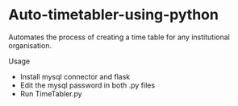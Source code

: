 # Auto-timetabler-using-python
Automates the process of creating a time table for any institutional organisation.

Usage
- Install mysql connector and flask
- Edit the mysql password in both .py files
- Run TimeTabler.py
